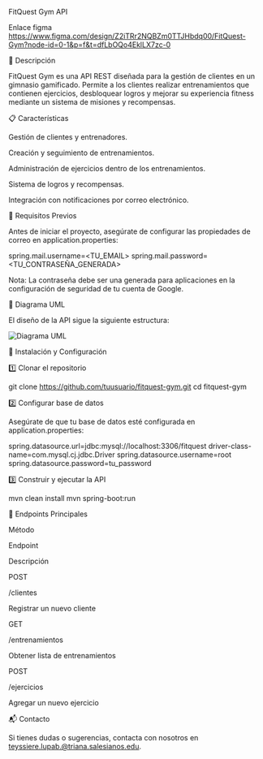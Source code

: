 FitQuest Gym API

Enlace figma
https://www.figma.com/design/Z2iTRr2NQBZm0TTJHbdq00/FitQuest-Gym?node-id=0-1&p=f&t=dfLbOQo4EklLX7zc-0

📌 Descripción

FitQuest Gym es una API REST diseñada para la gestión de clientes en un gimnasio gamificado. Permite a los clientes realizar entrenamientos que contienen ejercicios, desbloquear logros y mejorar su experiencia fitness mediante un sistema de misiones y recompensas.

📋 Características

Gestión de clientes y entrenadores.

Creación y seguimiento de entrenamientos.

Administración de ejercicios dentro de los entrenamientos.

Sistema de logros y recompensas.

Integración con notificaciones por correo electrónico.

📌 Requisitos Previos

Antes de iniciar el proyecto, asegúrate de configurar las propiedades de correo en application.properties:

spring.mail.username=<TU_EMAIL>
spring.mail.password=<TU_CONTRASEÑA_GENERADA>

Nota: La contraseña debe ser una generada para aplicaciones en la configuración de seguridad de tu cuenta de Google.

📂 Diagrama UML

El diseño de la API sigue la siguiente estructura:

![Diagrama UML](./documentos/UML_FitQuestGym.png)




🚀 Instalación y Configuración

1️⃣ Clonar el repositorio

git clone https://github.com/tuusuario/fitquest-gym.git
cd fitquest-gym

2️⃣ Configurar base de datos

Asegúrate de que tu base de datos esté configurada en application.properties:

spring.datasource.url=jdbc:mysql://localhost:3306/fitquest
driver-class-name=com.mysql.cj.jdbc.Driver
spring.datasource.username=root
spring.datasource.password=tu_password

3️⃣ Construir y ejecutar la API

mvn clean install
mvn spring-boot:run

📡 Endpoints Principales

Método

Endpoint

Descripción

POST

/clientes

Registrar un nuevo cliente

GET

/entrenamientos

Obtener lista de entrenamientos

POST

/ejercicios

Agregar un nuevo ejercicio



📬 Contacto

Si tienes dudas o sugerencias, contacta con nosotros en teyssiere.lupab.@triana.salesianos.edu.
